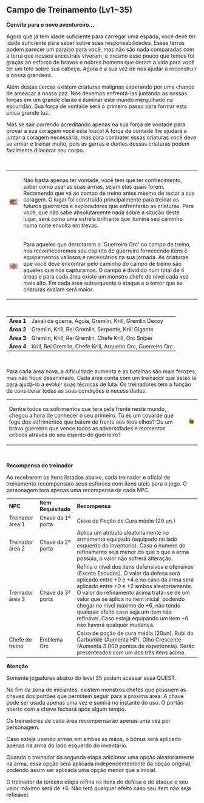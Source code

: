 ## Campo de Treinamento (Lv1~35)

<html>
  <head>
    <meta charset="utf-8" />
    <meta name="viewport" content="width=device-width" />
  </head>
  <body>

<p><strong>Convite para o novo aventureiro...</strong></p>
<p>Agora que já tem idade suficiente para carregar uma espada, você deve ter idade suficiente para saber sobre suas responsabilidades. Essas terras podem parecer um paraiso para você, mas não são nada comparadas com a terra que nossos ancestrais viveram, e mesmo esse pouco que temos foi graças ao esforço de bravos e nobres homens que deram a vida para você ter um teto sobre sua cabeça. Agora é a sua vez de nos ajudar a reconstruir a nossa grandeza. </p>
<p>Além destas cercas existem criaturas malignas esperando por uma chance de ameaçar a nossa paz. Nós devemos enfrentá-las juntando as nossas forças em um grande clarão e iluminar este mundo mergulhado na escuridão. Sua força de vontade será o primeiro passo para formar esta única grande luz. </p>
<p>Mas se sair correndo acreditando apenas na sua força de vontade para provar a sua coragem você esta louco! A força de vontade lhe ajudará a juntar a coragem necessária, mas para combater essas criaturas você deve se armar e treinar muito, pois as garras e dentes dessas criaturas podem facilmente dilacerar seu corpo.</p>
<br>
<table border="0" cellpadding="0" cellspacing="0">	
	<tr>						
		<td><img src="https://github.com/RonierBastos/Coisas-de-Wyd/blob/master/Guias%20WYD%20BR/Iniciante/Quests/350%20Quests/Quests-files/Campo-de-treinamento-files/wyd_img_campo-de-treinamento-1.gif?raw=true"></td>
		<td><p>Não basta apenas ter vontade, você tem que ter conhecimento, saber como usar as suas armas, sejam elas quais forem. Recomendo que vá ao campo de treino antes mesmo de testar a sua coragem. O lugar foi construido principalmente para treinar os futuros guerreiros e exploradores que enfrentarão as criaturas. Para você, que não sabe absolutamente nada sobre a situção deste lugar, será como uma estrela brilhante que ilumina seu caminho numa noite envolta em trevas.</p></td>
	</tr>
	<tr class="tabela_linha2">
		<td><img src="https://github.com/RonierBastos/Coisas-de-Wyd/blob/master/Guias%20WYD%20BR/Iniciante/Quests/350%20Quests/Quests-files/Campo-de-treinamento-files/wyd_img_campo-de-treinamento-2.gif?raw=true"></td>
		<td><p>Para aqueles que derrotarem o 'Guerreiro Orc' no campo de treino, nos reconheceremos seu espirito de guerreiro fornecendo itens e equipamentos valiosos e necessários na sua jornada. As criaturas que você deve encontrar pelo caminho do campo de treino são aqueles que nós capturamos. O campo é dividido num total de 4 áreas e para cada área existe um monstro chefe de nivel cada vez mais alto. Em cada área subsequente o ataque e o terror que as criaturas exalam será maior.</p></td>
	</tr>
	</tbody>
</table>
<br>
<table align="center" border="0" cellpadding="0" cellspacing="0">
	<tr>
		<td><strong>Área 1</strong></td>
		<td>Javali de guerra, Aguia, Gremlin, Krill, Gremlin Decoy</td>
	</tr>
	<tr>
		<td><strong>Área 2</strong></td>
		<td>Gremlin, Krill, Rei Gremlin, Serpente, Krill Gigante</td>
	</tr>
	<tr>
		<td><strong>Área 3</strong></td>
		<td>Gremlin, Krill, Rei Gremlin, Chefe Krill, Orc Sniper</td>
	</tr>
	<tr>
		<td><strong>Área 4</strong></td>
		<td>Krill, Rei Gremlin, Chefe Krill, Arqueiro Orc, Guerreiro Orc</td>
	</tr>
</table>
<br>
<p>Para cada área nova, a dificuldade aumenta e as batalhas são mais ferozes, mas não fique desanimado. Cada área conta com um treinador que estão lá para ajudá-lo a evoluir suas técnicas de luta. Os treinadores tem a função de considerar todas as suas condições e necessidades.</p>
<table align="center" border="0" cellpadding="0" cellspacing="0">
	<tr>
		<td><p>Dentre todos os sofrimentos que tera pela frente neste mundo, chegou a hora de conhecer o seu primeiro. Tú és um covarde que foge dos sofrimentos que batem de frente aos teus olhos? Ou um bravo guerreiro que vence todos as adversidades e momentos críticos através do seu espirito de guerreiro?</p></td>
		<td><img src="https://github.com/RonierBastos/Coisas-de-Wyd/blob/master/Guias%20WYD%20BR/Iniciante/Quests/350%20Quests/Quests-files/Campo-de-treinamento-files/wyd_img_campo-de-treinamento-3.gif?raw=true"></td>
	</tr>
</table>
<br>
<p><strong>Recompensa do treinador</strong></p>
<p>Ao receberem os itens listados abaixo, cada treinador e oficial de treinamento recompensara seus esforcos com itens uteis para o jogo. O personagem tera apenas uma recompensa de cada NPC.</p>
<table align="center" border="0" cellpadding="0" cellspacing="0">
	<tr>
		<td><strong>NPC</strong></td>
		<td><strong>Item Requisitado</strong></td>
		<td><strong>Recompensa</strong></td>
	</tr>
	<tr>
		<td>Treinador área 1</td>
		<td>Chave da 1ª porta</td>
		<td>Caixa de Poção de Cura média (20 un.)</td>
	</tr>
	<tr>
		<td>Treinador área 2</td>
		<td>Chave da 2ª porta</td>
		<td>Aplica um atributo aleatoriamente no armamento equipado (equipado no lado esquerdo do inventario). Caso o numero do refinamento seja menor do que o que a arma possuiu, o valor não sofrerá alteração.</td>
	</tr>
	<tr>
		<td>Treinador área 3</td>
		<td>Chave da 3ª porta</td>
		<td>Refina o nivel dos itens defensivos e ofensivos (Exceto Escudos). O valor da defesa será aplicado entre +0 e +4 e no caso da arma será aplicado entre +0 e +2 ambos aleatoriamente. O valor do refinamento acima trata-se de um valor que se aplica no item inicial, podendo chegar no nivel máximo de +6, não tendo qualquer efeito caso seja um item não refinável. Caso esteja equipando um item +6 não haverá qualquer mudança.</td>
	</tr>
	<tr>
		<td>Chefe de treino</td>
		<td>Emblema Orc</td>
		<td>Caixa de poção de cura média (20un), Rubi do Carbunkle (Aumenta HP), Olho Crescente (Aumenta 3.000 pontos de experiencia). Serão presenteados com um dos três itens acima.</td>
	</tr>
</table>
<p><strong>Atenção</strong></p>
<p>Somente jogadores abaixo do level 35 podem acessar essa QUEST.</p>
<p>No fim da zona de iniciantes, existem monstros chefes que possuem as chaves dos portões que permitem seguir para a próxima área. A chave pode ser usada apenas uma vez e sumirá no instante do uso. O portão aberto com a chave fechará após algum tempo.</p>
<p>Os treinadores de cada área recompensarão apenas uma vez por personagem.</p>
<p>Caso esteja usando armas em ambas as mãos, o bônus será aplicado apenas na arma do lado esquerdo do inventário.</p>
<p>Quando o treinador da segunda etapa adicionar uma opção aleatoriamente na arma, essa opção será aplicada independentemente da opção original, podendo assim ser aplicada uma opção menor que a inicial.</p>
<p>O treinador da terceira etapa refina os itens de defesa e de ataque e seu valor máximo será de +6. Não terá qualquer efeito caso seu item não seja refinável.</p>
  </body>
</html>
